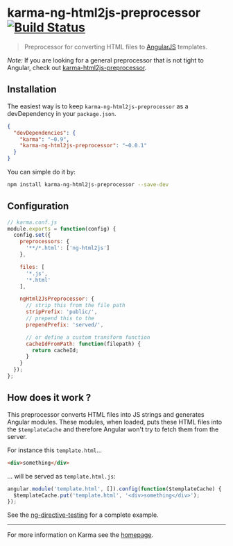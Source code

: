 # karma-ng-html2js-preprocessor [![Build Status](https://travis-ci.org/karma-runner/karma-ng-html2js-preprocessor.png?branch=master)](https://travis-ci.org/karma-runner/karma-ng-html2js-preprocessor)

> Preprocessor for converting HTML files to [AngularJS](http://angularjs.org/) templates.

*Note:* If you are looking for a general preprocessor that is not tight to Angular, check out [karma-html2js-preprocessor](https://github.com/karma-runner/karma-html2js-preprocessor).

## Installation

The easiest way is to keep `karma-ng-html2js-preprocessor` as a devDependency in your `package.json`.
```json
{
  "devDependencies": {
    "karma": "~0.9",
    "karma-ng-html2js-preprocessor": "~0.0.1"
  }
}
```

You can simple do it by:
```bash
npm install karma-ng-html2js-preprocessor --save-dev
```

## Configuration
```js
// karma.conf.js
module.exports = function(config) {
  config.set({
    preprocessors: {
      '**/*.html': ['ng-html2js']
    },

    files: [
      '*.js',
      '*.html'
    ],

    ngHtml2JsPreprocessor: {
      // strip this from the file path
      stripPrefix: 'public/',
      // prepend this to the
      prependPrefix: 'served/',

      // or define a custom transform function
      cacheIdFromPath: function(filepath) {
        return cacheId;
      }
    }
  });
};
```

## How does it work ?

This preprocessor converts HTML files into JS strings and generates Angular modules. These modules, when loaded, puts these HTML files into the `$templateCache` and therefore Angular won't try to fetch them from the server.

For instance this `template.html`...
```html
<div>something</div>
```
... will be served as `template.html.js`:
```js
angular.module('template.html', []).config(function($templateCache) {
  $templateCache.put('template.html', '<div>something</div>');
});
```

See the [ng-directive-testing](https://github.com/vojtajina/ng-directive-testing) for a complete example.

----

For more information on Karma see the [homepage].


[homepage]: http://karma-runner.github.com
